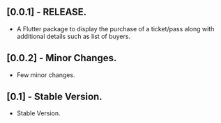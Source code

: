 ## [0.0.1] - RELEASE.

* A Flutter package to display the purchase of a ticket/pass along with additional details such as list of buyers.


## [0.0.2] - Minor Changes.

* Few minor changes.


## [0.1] - Stable Version.

* Stable Version.
